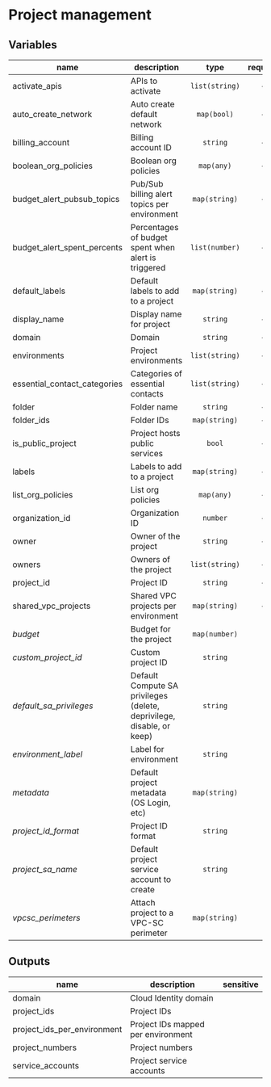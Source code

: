 # Project management

<!-- BEGIN TFDOC -->
## Variables

| name | description | type | required | default |
|---|---|:---: |:---:|:---:|
| activate_apis | APIs to activate | <code title="list&#40;string&#41;">list(string)</code> | ✓ |  |
| auto_create_network | Auto create default network | <code title="map&#40;bool&#41;">map(bool)</code> | ✓ |  |
| billing_account | Billing account ID | <code title="">string</code> | ✓ |  |
| boolean_org_policies | Boolean org policies | <code title="map&#40;any&#41;">map(any)</code> | ✓ |  |
| budget_alert_pubsub_topics | Pub/Sub billing alert topics per environment | <code title="map&#40;string&#41;">map(string)</code> | ✓ |  |
| budget_alert_spent_percents | Percentages of budget spent when alert is triggered | <code title="list&#40;number&#41;">list(number)</code> | ✓ |  |
| default_labels | Default labels to add to a project | <code title="map&#40;string&#41;">map(string)</code> | ✓ |  |
| display_name | Display name for project | <code title="">string</code> | ✓ |  |
| domain | Domain | <code title="">string</code> | ✓ |  |
| environments | Project environments | <code title="list&#40;string&#41;">list(string)</code> | ✓ |  |
| essential_contact_categories | Categories of essential contacts | <code title="list&#40;string&#41;">list(string)</code> | ✓ |  |
| folder | Folder name | <code title="">string</code> | ✓ |  |
| folder_ids | Folder IDs | <code title="map&#40;string&#41;">map(string)</code> | ✓ |  |
| is_public_project | Project hosts public services | <code title="">bool</code> | ✓ |  |
| labels | Labels to add to a project | <code title="map&#40;string&#41;">map(string)</code> | ✓ |  |
| list_org_policies | List org policies | <code title="map&#40;any&#41;">map(any)</code> | ✓ |  |
| organization_id | Organization ID | <code title="">number</code> | ✓ |  |
| owner | Owner of the project | <code title="">string</code> | ✓ |  |
| owners | Owners of the project | <code title="list&#40;string&#41;">list(string)</code> | ✓ |  |
| project_id | Project ID | <code title="">string</code> | ✓ |  |
| shared_vpc_projects | Shared VPC projects per environment | <code title="map&#40;string&#41;">map(string)</code> | ✓ |  |
| *budget* | Budget for the project | <code title="map&#40;number&#41;">map(number)</code> |  | <code title="">null</code> |
| *custom_project_id* | Custom project ID | <code title="">string</code> |  | <code title=""></code> |
| *default_sa_privileges* | Default Compute SA privileges (delete, deprivilege, disable, or keep) | <code title="">string</code> |  | <code title="">deprivilege</code> |
| *environment_label* | Label for environment | <code title="">string</code> |  | <code title="">env</code> |
| *metadata* | Default project metadata (OS Login, etc) | <code title="map&#40;string&#41;">map(string)</code> |  | <code title="">{}</code> |
| *project_id_format* | Project ID format | <code title="">string</code> |  | <code title="">%id%-%env%</code> |
| *project_sa_name* | Default project service account to create | <code title="">string</code> |  | <code title="">project-service-account</code> |
| *vpcsc_perimeters* | Attach project to a VPC-SC perimeter | <code title="map&#40;string&#41;">map(string)</code> |  | <code title="">null</code> |

## Outputs

| name | description | sensitive |
|---|---|:---:|
| domain | Cloud Identity domain |  |
| project_ids | Project IDs |  |
| project_ids_per_environment | Project IDs mapped per environment |  |
| project_numbers | Project numbers |  |
| service_accounts | Project service accounts |  |
<!-- END TFDOC -->
